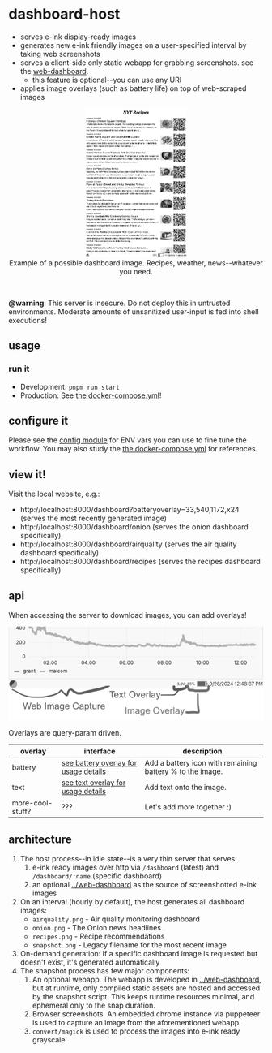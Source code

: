 # dashboard-host

- serves e-ink display-ready images
- generates new e-ink friendly images on a user-specified interval by taking web
  screenshots
- serves a client-side only static webapp for grabbing screenshots. see the
  [web-dashboard](../web-dashboard/).
  - this feature is optional--you can use any URI
- applies image overlays (such as battery life) on top of web-scraped images

<p align="center">
<img src="./img/dashboard.png" width=200 /><br/>
<caption>Example of a possible dashboard image. Recipes, weather, news--whatever you need.</capture>
</p>
<br/>

**@warning**: This server is insecure. Do not deploy this in untrusted
environments. Moderate amounts of unsanitized user-input is fed into shell
executions!

## usage

### run it

- Development: `pnpm run start`
- Production: See [the docker-compose.yml](../../docker-compose.yaml)!

## configure it

Please see the [config module](./src/lib/config.ts) for ENV vars you can use to
fine tune the workflow. You may also study the
[the docker-compose.yml](../../docker-compose.yaml) for references.

## view it!

Visit the local website, e.g.:

- http://localhost:8000/dashboard?batteryoverlay=33,540,1172,x24 (serves the
  most recently generated image)
- http://localhost:8000/dashboard/onion (serves the onion dashboard
  specifically)
- http://localhost:8000/dashboard/airquality (serves the air quality dashboard
  specifically)
- http://localhost:8000/dashboard/recipes (serves the recipes dashboard
  specifically)

## api

When accessing the server to download images, you can add overlays!

![overlay features](./img/features.png)

Overlays are query-param driven.

| overlay          | interface                                                             | description                                               |
| ---------------- | --------------------------------------------------------------------- | --------------------------------------------------------- |
| battery          | [see battery overlay for usage details](.src/lib/overlays/battery.ts) | Add a battery icon with remaining battery % to the image. |
| text             | [see text overlay for usage details](./src/lib/overlays/text.ts)      | Add text onto the image.                                  |
| more-cool-stuff? | ???                                                                   | Let's add more together :)                                |

## architecture

1. The host process--in idle state--is a very thin server that serves:
   1. e-ink ready images over http via `/dashboard` (latest) and
      `/dashboard/:name` (specific dashboard)
   2. an optional [../web-dashboard](../web-dashboard/) as the source of
      screenshotted e-ink images
2. On an interval (hourly by default), the host generates all dashboard images:
   - `airquality.png` - Air quality monitoring dashboard
   - `onion.png` - The Onion news headlines
   - `recipes.png` - Recipe recommendations
   - `snapshot.png` - Legacy filename for the most recent image
3. On-demand generation: If a specific dashboard image is requested but doesn't
   exist, it's generated automatically
4. The snapshot process has few major components:
   1. An optional webapp. The webapp is developed in
      [../web-dashboard](../web-dashboard/), but at runtime, only compiled
      static assets are hosted and accessed by the snapshot script. This keeps
      runtime resources minimal, and ephemeral only to the snap duration.
   2. Browser screenshots. An embedded chrome instance via puppeteer is used to
      capture an image from the aforementioned webapp.
   3. `convert/magick` is used to process the images into e-ink ready grayscale.
